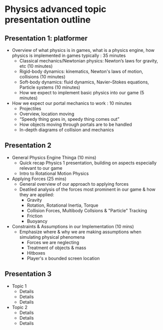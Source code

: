 # Physics advanced topic presentation outline

## Presentation 1: platformer

* Overview of what physics is in games, what is a physics engine, how physics is implemented in games typically : 35 minutes
	* Classical mechanics/Newtonian physics: Newton’s laws for gravity, etc			(10 minutes)
	* Rigid-body dynamics: kinematics, Newton's laws of motion, collisions			(10 minutes)
	* Soft-body dynamics: fluid dynamics, Navier–Stokes equations, Particle systems		(10 minutes)
	* How we expect to implement basic physics into our game				(5 minutes)
* How we expect our portal mechanics to work : 10 minutes
	* Projectiles
	* Overview, location moving
	* “Speedy thing goes in, speedy thing comes out”
	* How objects moving through portals are to be handled
	* In-depth diagrams of collision and mechanics

## Presentation 2

* General Physics Engine Thinga (10 mins)
	* Quick recap Physics 1 presentation, building on aspects especially relevant to our game
	* Intro to Rotational Motion Physics
* Applying Forces (25 mins)
	*  General overview of our approach to applying forces
	*  Deatiled analysis of the forces most prominent in our game & how they are applied:
		*  Gravity
		*  Rotation, Rotational Inertia, Torque
		*  Collision Forces, Multibody Collsions & "Particle" Tracking
		*  Friction 
		*  Buoyancy
* Constraints & Assumptions in our Implementation (10 mins)
	* Emphasize where & why we are making assumptions when simulating physical phenomena
		* Forces we are neglecting
		* Treatment of objects & mass
		* Hitboxes
		* Player's x bounded screen location

## Presentation 3

* Topic 1
	* Details
	* Details
	* Details
* Topic 2
	* Details
	* Details
	* Details
